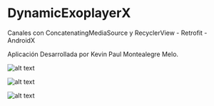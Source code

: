 # DynamicExoplayerX
Canales con ConcatenatingMediaSource y RecyclerView - Retrofit - AndroidX
                                                                                                
Aplicación Desarrollada por Kevin Paul Montealegre Melo.




![alt text](https://lh3.googleusercontent.com/z-T8s3_ZQCOvJmdfyb13cekKviErglBZEf5x3yOdPEBUca3tQ11DutuqMFhQI-ed2wZcJ7A_4ANe_sIrDChOWxsPFhuEtZNm7Z5AuCpyfiBWZyu0EHPZ95E5GGBj2GEQUaTtlSzlLO0b4-fYrCgNuXbc016QMXBLAVcvzIPqtXk5krWlO3EHpV8kJ1Nok9Oa3Ww9SZ56oErgBtbQ6w_rAxKEaZz87i9VqEbfbK8JHmgMSG2UxTEWgRhkAuA65yjv9qx-sw0_gHP9jeK0WtbBywalYhn4ssMZBfHDJMne0pn5EPo2va_tFjPQpTB9JOuKtiKHKU6WeoY4RjmPtxSt-GDXi11HReYRok_PN0EUfyyKMV5U0xfpvXA93MOe8S7CFJ6Gp7b0B2Cr1QwtTOlq5vETkzDgRI_cSM0-qyK-oo1HKb2eaRCnu00M3PCF3J3i-y3Uj-rG-1VWJA8yf4-IqsUQJLci1ApxD6FSLOr3S1o8X-dwOmqjab1ayIZbpF-x3KwKo4GnhXrzPgAErWWadx6Yl7xPpHOFKhoxDtVAKGvxienqcD4aGs8UcE4iVOr4sWIBqdJ6pHTpXl62runaDusxe1z4wn7DgdBe78oKNGFmHXWoHs2HQMDp2v-edQpMZ8QwswsB0sJjn4v210D7wsnnbWmuLnYmnbPQ1k4M-dJCe7t3i3h5ExU=w528-h937-no)

![alt text](https://lh3.googleusercontent.com/qi2dPWVYhCXspuRYW1Va2QrmDhqXtzTtwC8Kk0zRCSQXZP0MTFi5ubooiZ2ohRdfpG9iDTA92LdSL8nir2_SgHxq55-UJzHivseFHpG8W5jw9e6bbegZJwGyNWLrzK5g_O6ekbK9L9MZcfuQcziuBAcPxCdwBtX1U05trfdhlS28CpjXMMcde9MSlKJZN_1lJji17xeLi-slLogQaDF3LsXB-3IyZxKtzubsR51riPuTa3P-5DhSg_0SsUj-OBjwG25tpEB-9rtSztNQoaNmwoW40iEYrLmX_tJXgpvyXW8zgf4cYh2Umxv4PicfHv7mHb7WxIZAhqoi4KHVyqdrMeUgKGqr3_4okGXSJOxPGGXYxBIB05B_DwNCsUaUgExLqd8yQKEY9_I7-G9c2oMCRy9zIZ8eYeZ4CJUbYslBlYlnGe2sThXYMhLzHnLKtKpWa4lmD4LMg3xOVyBnyR-Zoz5IWZRMLshuA9jfnOq4Y1Jx-CavqMkfT8L2B2lXB0qixpLI2s0Gp48M1hCif5O1NafGqs-wRxrSUk2JKsIVDXt-_Wp5gYleH0zgzZlwobsJX-Zxr0mR2s8qPvsp1mom4YtDbEtTO88zdHA8yjF6jeFq-id8SqPJZ9XLNB9KZlIHZG5pfoavuLVlZ-uKMFExfEgLiudh6wkZqwmMUVHV1c6-NG18dibCnpk=w528-h937-no)

![alt text](https://lh3.googleusercontent.com/QAQHXJL7856xjrSEl5wvMzcfQIes7w6avtz2U7hoauOWyYwk0Za82FF0UDW-Y5u-qIbuPQG-ipa4SxxZRrC-f-YLn7OduaJvmdZ5nmlQkOSngNchN2v9UZSiwBFwM82U4PCfHGNwaUPyVYZzZI7LHvLW5Mc0biBdZ4t-NQllRGgZte6pVvMH2OnKkZyHAfXEjhJan_eEZdPqVmLnnXSpfUEzKgwPWNDWougHZuVfpySmLzaKyy1kdx5GKgrrxanMFafOuiDX2uACjMfZOkJkQrW08LkXnEoM7BDNLAoeJI7OsfOKYrzGI893266dCR8Y4zOOvW-NwoWPwKGteN_d-ceVvZHW3L6yQTmALwhV2DnPSXni5jxLRy7dvGOmEXif3UbC-RTbP1720wazhE5VSyTpPpIbiT2S5cZLSMSZvnGhB1Cw62YZk-2HjLQ8wwfhunf-0DKrblN5CtW2hfofzn3MVgeYprm0D_wlY4ixVh3zNxwHtVuqJYHPpIWI_fsgH0iLpTlofZ1PHr2CxFabbNUb31zd14EAOCZv_UGvMLwIjGF88U7tfh1GpAEUhVSIG__xYvOlqNL_lz1DdiPTHygnUgPcX2Tpve9A2L8pm9X0wB4ALnaApJDpNQ72hwbqpLJeaaWLhqE2v7ZpSVGUf5DQ148Ae6WCHZBiSZokHxkKicxwP7pgY9A=w1280-h720-no)
